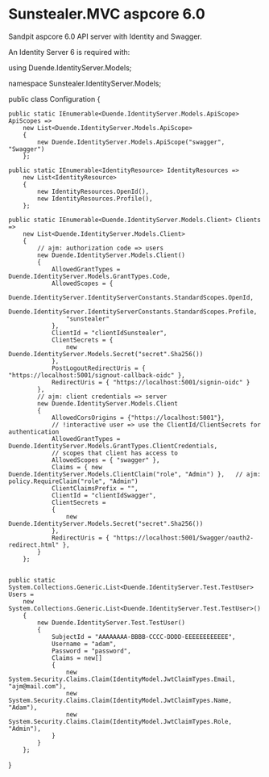 # Sunstealer.MVC aspcore 6.0

Sandpit aspcore 6.0 API server with Identity and Swagger.

An Identity Server 6 is required with:

using Duende.IdentityServer.Models;

namespace Sunstealer.IdentityServer.Models;

public class Configuration {

    public static IEnumerable<Duende.IdentityServer.Models.ApiScope> ApiScopes =>
        new List<Duende.IdentityServer.Models.ApiScope>
        { 
            new Duende.IdentityServer.Models.ApiScope("swagger", "Swagger") 
        };

    public static IEnumerable<IdentityResource> IdentityResources =>
        new List<IdentityResource>
        {
            new IdentityResources.OpenId(),
            new IdentityResources.Profile(),
        };

    public static IEnumerable<Duende.IdentityServer.Models.Client> Clients =>
        new List<Duende.IdentityServer.Models.Client>
        {
            // ajm: authorization code => users
            new Duende.IdentityServer.Models.Client()
            {
                AllowedGrantTypes = Duende.IdentityServer.Models.GrantTypes.Code,
                AllowedScopes = {
                    Duende.IdentityServer.IdentityServerConstants.StandardScopes.OpenId,
                    Duende.IdentityServer.IdentityServerConstants.StandardScopes.Profile,
                    "sunstealer"
                },
                ClientId = "clientIdSunstealer",
                ClientSecrets = {
                    new Duende.IdentityServer.Models.Secret("secret".Sha256())
                },
                PostLogoutRedirectUris = { "https://localhost:5001/signout-callback-oidc" },
                RedirectUris = { "https://localhost:5001/signin-oidc" }
            },
            // ajm: client credentials => server
            new Duende.IdentityServer.Models.Client
            {
                AllowedCorsOrigins = {"https://localhost:5001"},
                // !interactive user => use the ClientId/ClientSecrets for authentication
                AllowedGrantTypes = Duende.IdentityServer.Models.GrantTypes.ClientCredentials,
                // scopes that client has access to
                AllowedScopes = { "swagger" },
                Claims = { new Duende.IdentityServer.Models.ClientClaim("role", "Admin") },   // ajm: policy.RequireClaim("role", "Admin")
                ClientClaimsPrefix = "",
                ClientId = "clientIdSwagger",
                ClientSecrets =
                {
                    new Duende.IdentityServer.Models.Secret("secret".Sha256())
                },
                RedirectUris = { "https://localhost:5001/Swagger/oauth2-redirect.html" },
            }
        };


    public static System.Collections.Generic.List<Duende.IdentityServer.Test.TestUser> Users =
        new System.Collections.Generic.List<Duende.IdentityServer.Test.TestUser>()
        {
            new Duende.IdentityServer.Test.TestUser()
            {
                SubjectId = "AAAAAAAA-BBBB-CCCC-DDDD-EEEEEEEEEEEE",
                Username = "adam",
                Password = "password",
                Claims = new[]
                {
                    new System.Security.Claims.Claim(IdentityModel.JwtClaimTypes.Email, "ajm@mail.com"),
                    new System.Security.Claims.Claim(IdentityModel.JwtClaimTypes.Name, "Adam"),
                    new System.Security.Claims.Claim(IdentityModel.JwtClaimTypes.Role, "Admin"),    
                }
            }
        };
}
